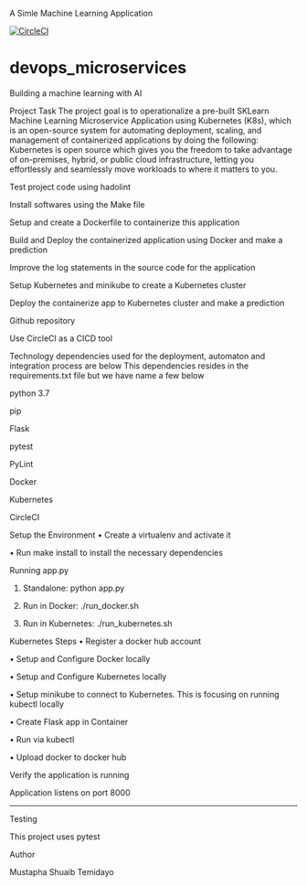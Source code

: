 
A Simle Machine Learning Application


[![CircleCI](https://dl.circleci.com/status-badge/img/gh/dayo0009/devops_microservices/tree/main.svg?style=svg)](https://dl.circleci.com/status-badge/redirect/gh/dayo0009/devops_microservices/tree/main)



# devops_microservices
Building a machine learning with AI


Project Task
The project goal is to operationalize a pre-built SKLearn Machine Learning Microservice Application using Kubernetes (K8s), which is an open-source system for automating deployment, scaling, and management of containerized applications by doing the following:
Kubernetes is open source which gives you the freedom to take advantage of on-premises, hybrid, or public cloud infrastructure, letting you effortlessly and seamlessly move workloads to where it matters to you.

Test project code using hadolint

Install softwares using the Make file 

Setup and create a Dockerfile to containerize this application

Build and Deploy the containerized application using Docker and make a prediction

Improve the log statements in the source code for the application

Setup Kubernetes and minikube  to create a Kubernetes cluster

Deploy the containerize app to Kubernetes cluster and make a prediction

Github repository

Use CircleCI as a CICD tool

Technology dependencies used for the deployment, automaton and integration process are below
This dependencies resides in the requirements.txt file but we have name a few below

python 3.7

pip

Flask

pytest

PyLint

Docker

Kubernetes

CircleCI

Setup the Environment
•	Create a virtualenv and activate it

•	Run make install to install the necessary dependencies


Running app.py
1.	Standalone: python app.py

2.	Run in Docker: ./run_docker.sh

3.	Run in Kubernetes: ./run_kubernetes.sh

Kubernetes Steps
•	Register a docker hub account

•	Setup and Configure Docker locally

•	Setup and Configure Kubernetes locally

•	Setup minikube to connect to Kubernetes. This is focusing on running kubectl locally

•	Create Flask app in Container

•	Run via kubectl

•	Upload docker to docker hub


Verify the application is running

Application listens on port 8000
________________________________________


Testing

This project uses pytest


Author

Mustapha Shuaib Temidayo



